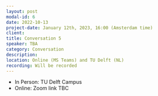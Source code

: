 ```yaml
---
layout: post
modal-id: 6
date: 2022-10-13
project-date: January 12th, 2023, 16:00 (Amsterdam time)
client: 
title: Conversation 5
speaker: TBA
category: Conversation
description: 
location: Online (MS Teams) and TU Delft (NL) 
recording: Will be recorded
---
```


* In Person: TU Delft Campus
* Online: Zoom link TBC